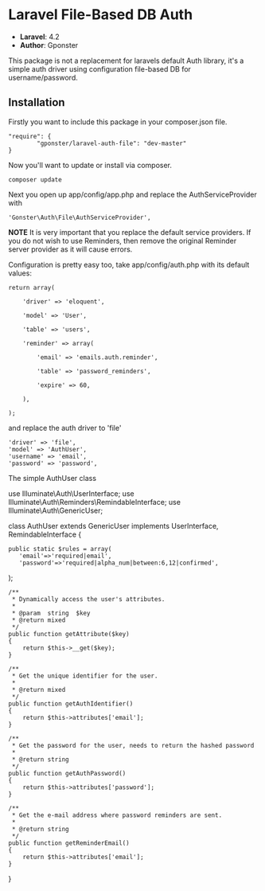 # Laravel File-Based DB Auth #

- **Laravel**: 4.2
- **Author**: Gponster

This package is not a replacement for laravels default Auth library, it's a simple auth driver 
using configuration file-based DB for username/password.

## Installation ##

Firstly you want to include this package in your composer.json file.

    "require": {
    		"gponster/laravel-auth-file": "dev-master"
    }
    
Now you'll want to update or install via composer.

    composer update

Next you open up app/config/app.php and replace the AuthServiceProvider with

    'Gonster\Auth\File\AuthServiceProvider',

**NOTE** It is very important that you replace the default service providers. 
If you do not wish to use Reminders, then remove the original Reminder server provider as it will cause errors.

Configuration is pretty easy too, take app/config/auth.php with its default values:

    return array(

		'driver' => 'eloquent',

		'model' => 'User',

		'table' => 'users',

		'reminder' => array(

			'email' => 'emails.auth.reminder',

			'table' => 'password_reminders',

			'expire' => 60,

		),

	);
and replace the auth driver to 'file'

	'driver' => 'file',
	'model' => 'AuthUser',
	'username' => 'email',
	'password' => 'password',
	
The simple AuthUser class

use Illuminate\Auth\UserInterface;
use Illuminate\Auth\Reminders\RemindableInterface;
use Illuminate\Auth\GenericUser;

class AuthUser extends GenericUser implements UserInterface, RemindableInterface {

	public static $rules = array(
	   'email'=>'required|email',
	   'password'=>'required|alpha_num|between:6,12|confirmed',
   ); 

	/**
	 * Dynamically access the user's attributes.
	 *
	 * @param  string  $key
	 * @return mixed
	 */
	public function getAttribute($key)
	{
		return $this->__get($key);
	}

	/**
	 * Get the unique identifier for the user.
	 *
	 * @return mixed
	 */
	public function getAuthIdentifier()
	{
		return $this->attributes['email'];
	}

	/**
	 * Get the password for the user, needs to return the hashed password
	 *
	 * @return string
	 */
	public function getAuthPassword()
	{
		return $this->attributes['password'];
	}

	/**
	 * Get the e-mail address where password reminders are sent.
	 *
	 * @return string
	 */
	public function getReminderEmail()
	{
		return $this->attributes['email'];
	}
}